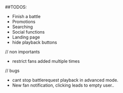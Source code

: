 ##TODOS:
* Finish a battle
* Promotions
* Searching
* Social functions
* Landing page
* hide playback buttons

// non importants
* restrict fans added multiple times

// bugs
* cant stop battlerequest playback in advanced mode.
* New fan notification, clicking leads to empty user..
